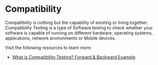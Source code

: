 # Compatibility

Compatibility is nothing but the capability of existing or living together. Compatibility Testing is a type of Software testing to check whether your software is capable of running on different hardware, operating systems, applications, network environments or Mobile devices.

Visit the following resources to learn more:

- [What is Compatibility Testing? Forward & Backward Example](https://www.guru99.com/compatibility-testing.html)
